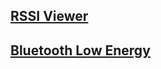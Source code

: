 ## [RSSI Viewer](./RSSIViewer/RssiViewer.md)

## [Bluetooth Low Energy](./BluetoothLowEnergy/BluetoothLowEnergy.md)
